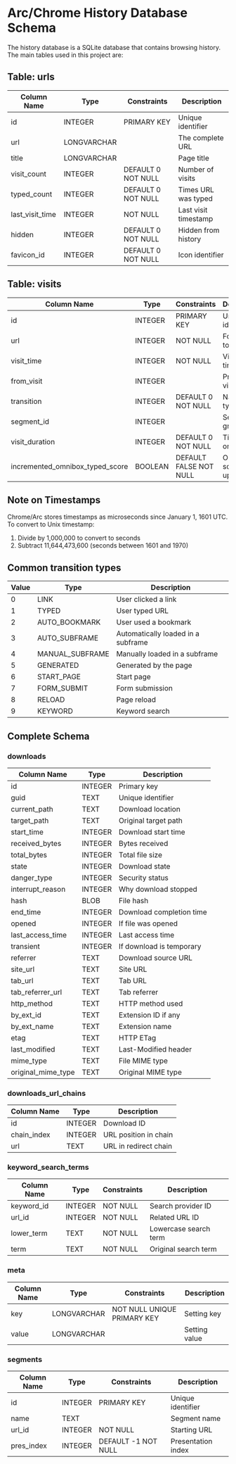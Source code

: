 # Arc/Chrome History Database Schema

The history database is a SQLite database that contains browsing history. The main tables used in this project are:

## Table: urls

| Column Name     | Type        | Constraints        | Description          |
| --------------- | ----------- | ------------------ | -------------------- |
| id              | INTEGER     | PRIMARY KEY        | Unique identifier    |
| url             | LONGVARCHAR |                    | The complete URL     |
| title           | LONGVARCHAR |                    | Page title           |
| visit_count     | INTEGER     | DEFAULT 0 NOT NULL | Number of visits     |
| typed_count     | INTEGER     | DEFAULT 0 NOT NULL | Times URL was typed  |
| last_visit_time | INTEGER     | NOT NULL           | Last visit timestamp |
| hidden          | INTEGER     | DEFAULT 0 NOT NULL | Hidden from history  |
| favicon_id      | INTEGER     | DEFAULT 0 NOT NULL | Icon identifier      |

## Table: visits

| Column Name                     | Type    | Constraints            | Description            |
| ------------------------------- | ------- | ---------------------- | ---------------------- |
| id                              | INTEGER | PRIMARY KEY            | Unique identifier      |
| url                             | INTEGER | NOT NULL               | Foreign key to urls.id |
| visit_time                      | INTEGER | NOT NULL               | Visit timestamp        |
| from_visit                      | INTEGER |                        | Previous visit ID      |
| transition                      | INTEGER | DEFAULT 0 NOT NULL     | Navigation type        |
| segment_id                      | INTEGER |                        | Session group ID       |
| visit_duration                  | INTEGER | DEFAULT 0 NOT NULL     | Time spent on page     |
| incremented_omnibox_typed_score | BOOLEAN | DEFAULT FALSE NOT NULL | Omnibox score updated  |

## Note on Timestamps

Chrome/Arc stores timestamps as microseconds since January 1, 1601 UTC. To convert to Unix timestamp:

1. Divide by 1,000,000 to convert to seconds
2. Subtract 11,644,473,600 (seconds between 1601 and 1970)

## Common transition types

| Value | Type            | Description                        |
| ----- | --------------- | ---------------------------------- |
| 0     | LINK            | User clicked a link                |
| 1     | TYPED           | User typed URL                     |
| 2     | AUTO_BOOKMARK   | User used a bookmark               |
| 3     | AUTO_SUBFRAME   | Automatically loaded in a subframe |
| 4     | MANUAL_SUBFRAME | Manually loaded in a subframe      |
| 5     | GENERATED       | Generated by the page              |
| 6     | START_PAGE      | Start page                         |
| 7     | FORM_SUBMIT     | Form submission                    |
| 8     | RELOAD          | Page reload                        |
| 9     | KEYWORD         | Keyword search                     |

## Complete Schema

### downloads

| Column Name        | Type    | Description              |
| ------------------ | ------- | ------------------------ |
| id                 | INTEGER | Primary key              |
| guid               | TEXT    | Unique identifier        |
| current_path       | TEXT    | Download location        |
| target_path        | TEXT    | Original target path     |
| start_time         | INTEGER | Download start time      |
| received_bytes     | INTEGER | Bytes received           |
| total_bytes        | INTEGER | Total file size          |
| state              | INTEGER | Download state           |
| danger_type        | INTEGER | Security status          |
| interrupt_reason   | INTEGER | Why download stopped     |
| hash               | BLOB    | File hash                |
| end_time           | INTEGER | Download completion time |
| opened             | INTEGER | If file was opened       |
| last_access_time   | INTEGER | Last access time         |
| transient          | INTEGER | If download is temporary |
| referrer           | TEXT    | Download source URL      |
| site_url           | TEXT    | Site URL                 |
| tab_url            | TEXT    | Tab URL                  |
| tab_referrer_url   | TEXT    | Tab referrer             |
| http_method        | TEXT    | HTTP method used         |
| by_ext_id          | TEXT    | Extension ID if any      |
| by_ext_name        | TEXT    | Extension name           |
| etag               | TEXT    | HTTP ETag                |
| last_modified      | TEXT    | Last-Modified header     |
| mime_type          | TEXT    | File MIME type           |
| original_mime_type | TEXT    | Original MIME type       |

### downloads_url_chains

| Column Name | Type    | Description           |
| ----------- | ------- | --------------------- |
| id          | INTEGER | Download ID           |
| chain_index | INTEGER | URL position in chain |
| url         | TEXT    | URL in redirect chain |

### keyword_search_terms

| Column Name | Type    | Constraints | Description           |
| ----------- | ------- | ----------- | --------------------- |
| keyword_id  | INTEGER | NOT NULL    | Search provider ID    |
| url_id      | INTEGER | NOT NULL    | Related URL ID        |
| lower_term  | TEXT    | NOT NULL    | Lowercase search term |
| term        | TEXT    | NOT NULL    | Original search term  |

### meta

| Column Name | Type        | Constraints                 | Description   |
| ----------- | ----------- | --------------------------- | ------------- |
| key         | LONGVARCHAR | NOT NULL UNIQUE PRIMARY KEY | Setting key   |
| value       | LONGVARCHAR |                             | Setting value |

### segments

| Column Name | Type    | Constraints         | Description        |
| ----------- | ------- | ------------------- | ------------------ |
| id          | INTEGER | PRIMARY KEY         | Unique identifier  |
| name        | TEXT    |                     | Segment name       |
| url_id      | INTEGER | NOT NULL            | Starting URL       |
| pres_index  | INTEGER | DEFAULT -1 NOT NULL | Presentation index |

